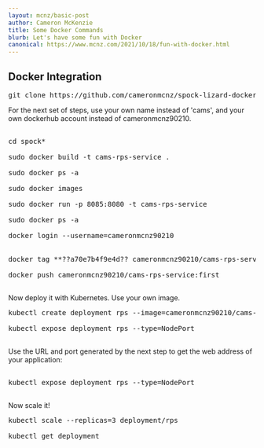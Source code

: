 ```yaml
---
layout: mcnz/basic-post
author: Cameron McKenzie
title: Some Docker Commands
blurb: Let's have some fun with Docker
canonical: https://www.mcnz.com/2021/10/18/fun-with-docker.html
---
```


## Docker Integration



<pre>
git clone https://github.com/cameronmcnz/spock-lizard-docker.git
</pre>
For the next set of steps, use your own name instead of 'cams', and your own dockerhub account instead of cameronmcnz90210.
<pre>

cd spock*

sudo docker build -t cams-rps-service .

sudo docker ps -a

sudo docker images

sudo docker run -p 8085:8080 -t cams-rps-service

sudo docker ps -a

docker login --username=cameronmcnz90210
<provide actual password, not the token>

docker tag **??a70e7b4f9e4d?? cameronmcnz90210/cams-rps-service:first

docker push cameronmcnz90210/cams-rps-service:first

</pre>

Now deploy it with Kubernetes. Use your own image.

<pre>
kubectl create deployment rps --image=cameronmcnz90210/cams-rps-service:first --port=8080 

kubectl expose deployment rps --type=NodePort

</pre>
Use the URL and port generated by the next step to get the web address of your application:
<pre>

kubectl expose deployment rps --type=NodePort

</pre>

Now scale it!

<pre>
kubectl scale --replicas=3 deployment/rps

kubectl get deployment
</pre>




